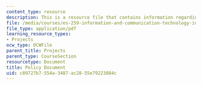 ```yaml
---
content_type: resource
description: This is a resource file that contains information regarding policy document.
file: /media/courses/es-259-information-and-communication-technology-in-africa-spring-2006/c89727b7554a3487ac2855e79223884c_MITES_259S06_policy.pdf
file_type: application/pdf
learning_resource_types:
- Projects
ocw_type: OCWFile
parent_title: Projects
parent_type: CourseSection
resourcetype: Document
title: Policy Document
uid: c89727b7-554a-3487-ac28-55e79223884c
---
```

